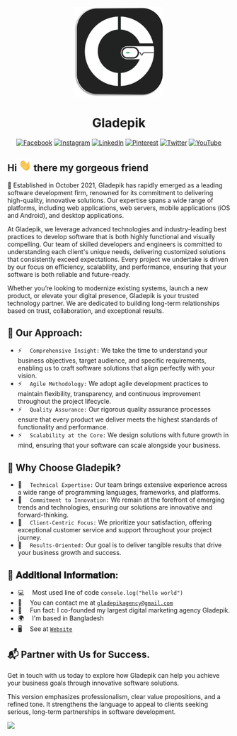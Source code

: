 
 <p align="center">
  <img src="2024gladepik.svg" width="40%" alt="Gladepik"> 
</p>

<h1 align="center">Gladepik</h1>

<div align="center">
  <a href="https://facebook.com/gladepik" target="_blank"><img src="https://img.shields.io/badge/Facebook-%231877F2.svg?logo=Facebook&logoColor=white" alt="Facebook"></a>
  <a href="https://instagram.com/gladepik" target="_blank"><img src="https://img.shields.io/badge/Instagram-%23E4405F.svg?logo=Instagram&logoColor=white" alt="Instagram"></a>
  <a href="https://linkedin.com/in/gladepik" target="_blank"><img src="https://img.shields.io/badge/LinkedIn-%230077B5.svg?logo=linkedin&logoColor=white" alt="LinkedIn"></a>
  <a href="https://pinterest.com/gladepik" target="_blank"><img src="https://img.shields.io/badge/Pinterest-%23E60023.svg?logo=Pinterest&logoColor=white" alt="Pinterest"></a>
  <a href="https://twitter.com/gladepik" target="_blank"><img src="https://img.shields.io/badge/Twitter-%231DA1F2.svg?logo=Twitter&logoColor=white" alt="Twitter"></a>
  <a href="https://youtube.com/@gladepik" target="_blank"><img src="https://img.shields.io/badge/YouTube-%23FF0000.svg?logo=YouTube&logoColor=white" alt="YouTube"></a>
</div>


## Hi <img src="hello.gif" width="28px" alt="hi"> there my gorgeous friend


🔭 Established in October 2021, Gladepik has rapidly emerged as a leading software development firm, renowned for its commitment to delivering high-quality, innovative solutions. Our expertise spans a wide range of platforms, including web applications, web servers, mobile applications (iOS and Android), and desktop applications.

At Gladepik, we leverage advanced technologies and industry-leading best practices to develop software that is both highly functional and visually compelling. Our team of skilled developers and engineers is committed to understanding each client's unique needs, delivering customized solutions that consistently exceed expectations. Every project we undertake is driven by our focus on efficiency, scalability, and performance, ensuring that your software is both reliable and future-ready.

Whether you’re looking to modernize existing systems, launch a new product, or elevate your digital presence, Gladepik is your trusted technology partner. We are dedicated to building long-term relationships based on trust, collaboration, and exceptional results.

🚀 Our Approach:
------------------

* ⚡ &emsp;`Comprehensive Insight:` We take the time to understand your business objectives, target audience, and specific requirements, enabling us to craft software solutions that align perfectly with your vision.
* ⚡ &emsp;`Agile Methodology:` We adopt agile development practices to maintain flexibility, transparency, and continuous improvement throughout the project lifecycle.
* ⚡ &emsp;`Quality Assurance:` Our rigorous quality assurance processes ensure that every product we deliver meets the highest standards of functionality and performance.
* ⚡ &emsp;`Scalability at the Core:` We design solutions with future growth in mind, ensuring that your software can scale alongside your business.

🤝 Why Choose Gladepik?
--------------------------

* 🌱 &emsp;`Technical Expertise:` Our team brings extensive experience across a wide range of programming languages, frameworks, and platforms.
* 🌱 &emsp;`Commitment to Innovation:` We remain at the forefront of emerging trends and technologies, ensuring our solutions are innovative and forward-thinking.
* 🌱 &emsp;`Client-Centric Focus:` We prioritize your satisfaction, offering exceptional customer service and support throughout your project journey.
* 🌱 &emsp;`Results-Oriented:` Our goal is to deliver tangible results that drive your business growth and success.

🪪 𝐀𝐝𝐝𝐢𝐭𝐢𝐨𝐧𝐚𝐥 𝐈𝐧𝐟𝐨𝐫𝐦𝐚𝐭𝐢𝐨𝐧:
--------------------------------
* :computer: &emsp;Most used line of code `console.log("hello world")` <br/>
* :e-mail: &emsp;You can contact me at [`gladepikagency@gmail.com`](mailto:gladepikagency@gmail.com)<br/>
* 🏢 &emsp;Fun fact: I co-founded my largest digital marketing agency Gladepik.
* 🌍 &emsp;I'm based in Bangladesh
* 🖥️ &emsp;See at [`Website`](http://gladepik.com)

📬 Partner with Us for Success.
----------------------------

Get in touch with us today to explore how Gladepik can help you achieve your business goals through innovative software solutions.

This version emphasizes professionalism, clear value propositions, and a refined tone. It strengthens the language to appeal to clients seeking serious, long-term partnerships in software development.

 [![](https://visitcount.itsvg.in/api?id=gladepik&icon=2&color=1)](https://visitcount.itsvg.in)

